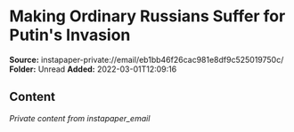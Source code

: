 # Making Ordinary Russians Suffer for Putin's Invasion

**Source:** instapaper-private://email/eb1bb46f26cac981e8df9c525019750c/
**Folder:** Unread
**Added:** 2022-03-01T12:09:16




## Content
*Private content from instapaper_email*
